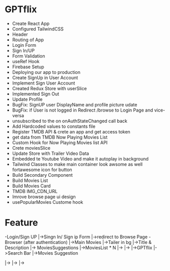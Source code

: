 # GPTflix
- Create React App
- Configured TailwindCSS
- Header
- Routing of App
- Login Form
- Sign In/UP
- Form Validation
- useRef Hook
- Firebase Setup
- Deploying our app to production
- Create SignUp in User Account
- Implement Sign User Account
- Created Redux Store with userSlice
- Implemented Sign Out
- Update Profile
- BugFix: SignUP user DisplayName and profile  picture udate 
- BugFix: if User is not logged in Redirect /browse to Login Page and vice-versa
- unsubscribed to the on onAuthStateChanged call back
- Add Hardcoded values to constants file 
- Register TMDB API & crete an app and get access token 
- get data from TMDB Now Playing Movies List
- Custom Hook for Now  Playing  Movies list API
- Crete moviesSlice
- Update Store with Trailer Video Data
- Embedded te Youtube Video and make it autoplay in background
- Tailwind Classes to make main container look awsome as well fortawesome icon for button
- Build Secondary  Component
- Build Movies List
- Build Movies Card
- TMDB IMG_CDN_URL
- Imrove browse page ui design
- usePopularMovies Custome hook

# Feature
-Login/Sign UP
|->Singn In/ Sign ip Form
|->redirect to Browse Page
-Browser (after authentication)
|->Main Movies
    |->Tailer in bg
    |->Title & Description
    |-> MoviesSuggestions
    |->MoviesList * N
    |->
    |->
|->GPTflix
    |->Search Bar 
    |->Movies Suggestion  
    
|->
|->
|->